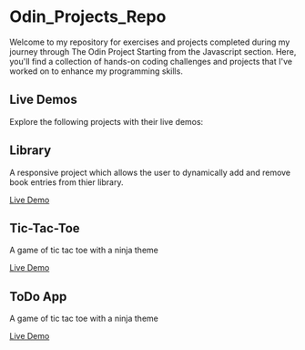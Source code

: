 # Odin_Projects_Repo
Welcome to my repository for exercises and projects completed during my journey through The Odin Project Starting from the Javascript section. Here, you'll find a collection of hands-on coding challenges and projects that I've worked on to enhance my programming skills.  

## Live Demos

Explore the following projects with their live demos:

## Library

A responsive project which allows the user to dynamically add and remove book entries from thier library.

[Live Demo](https://elvy1999.github.io/Odin_Projects_Repo/libraryApp/)

## Tic-Tac-Toe

A game of tic tac toe with a ninja theme

[Live Demo](https://elvy1999.github.io/Odin_Projects_Repo/ticTacToe/)

## ToDo App

A game of tic tac toe with a ninja theme

[Live Demo](https://elvy1999.github.io/Odin_Projects_Repo/toDoApp/)